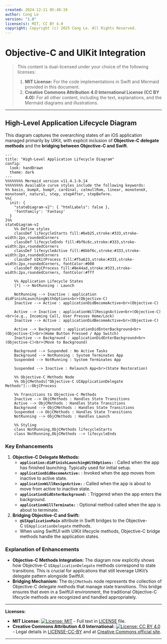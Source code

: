 ```yaml
---
created: 2024-12-11 05:48:19
author: Cong Le
version: "1.0"
license(s): MIT, CC BY 4.0
copyright: Copyright (c) 2025 Cong Le. All Rights Reserved.
---
```



# Objective-C and UIKit Integration

> This content is dual-licensed under your choice of the following licenses:
> 1.  **MIT License:** For the code implementations in Swift and Mermaid provided in this document.
> 2.  **Creative Commons Attribution 4.0 International License (CC BY 4.0):** For all other content, including the text, explanations, and the Mermaid diagrams and illustrations.

---


## High-Level Application Lifecycle Diagram

This diagram captures the overarching states of an iOS application managed primarily by UIKit, with explicit inclusion of **Objective-C delegate methods** and the **bridging between Objective-C and Swift**.

```mermaid
---
title: "High-Level Application Lifecycle Diagram"
config:
  look: handDrawn
  theme: dark
---
%%%%%%%% Mermaid version v11.4.1-b.14
%%%%%%%% Available curve styles include the following keywords:
%% basis, bumpX, bumpY, cardinal, catmullRom, linear, monotoneX, monotoneY, natural, step, stepAfter, stepBefore.
%%{
  init: {
    "stateDiagram-v2": { "htmlLabels": false },
    'fontFamily': 'Fantasy'
  }
}%%
stateDiagram-v2
    %% Define styles
    classDef lifecycleStarts fill:#6eb25,stroke:#333,stroke-width:2px,roundedCorners
    classDef lifecycleEnds fill:#bf6c6c,stroke:#333,stroke-width:2px,roundedCorners
    classDef lifecycleActive fill:#6bbf6c,stroke:#333,stroke-width:2px,roundedCorners
    classDef UIKitProcess fill:#f5a623,stroke:#333,stroke-width:2px,roundedCorners, fontColor:#000
    classDef ObjCProcess fill:#8e44ad,stroke:#333,stroke-width:2px,roundedCorners, fontColor:#fff

    %% Application Lifecycle States
    [*] --> NotRunning : Launch
    
    NotRunning --> Inactive : application didFinishLaunchingWithOptions<br>(Objective-C)
    Inactive --> Active : applicationDidBecomeActive<br>(Objective-C)
    
    Active --> Inactive : applicationWillResignActive<br>(Objective-C)<br>(e.g., Incoming Call, User Presses Home/Lock)
    Inactive --> Active : applicationDidBecomeActive<br>(Objective-C)
    
    Active --> Background : applicationDidEnterBackground<br>(Objective-C)<br>(Home Button Pressed / App Switch)
    Inactive --> Background : applicationDidEnterBackground<br>(Objective-C)<br>(Move to Background)
    
    Background --> Suspended : No Active Tasks
    Background --> NotRunning : System Terminates App
    Suspended --> NotRunning : System Terminates App
    
    Suspended --> Inactive : Relaunch App<br>(State Restoration)
    
    %% Objective-C Methods Node
    %% ObjCMethods["Objective-C UIApplicationDelegate Methods"]:::ObjCProcess
    
    %% Transitions to Objective-C Methods
    Inactive --> ObjCMethods : Handles State Transitions
    Active --> ObjCMethods : Handles State Transitions
    Background --> ObjCMethods : Handles State Transitions
    Suspended --> ObjCMethods : Handles State Transitions
    NotRunning --> ObjCMethods : Handles Launch
    
    %% Styling
    class NotRunning,ObjCMethods lifecycleStarts
    class NotRunning,ObjCMethods --> lifecycleEnds

```

### Key Enhancements

1. **Objective-C Delegate Methods:**
    - **`application:didFinishLaunchingWithOptions:`** : Called when the app has finished launching. Typically used for initial setup.
    - **`applicationDidBecomeActive:`** : Invoked when the app moves from inactive to active state.
    - **`applicationWillResignActive:`** : Called when the app is about to move from active to inactive state.
    - **`applicationDidEnterBackground:`** : Triggered when the app enters the background.
    - **`applicationWillTerminate:`** : Optional method called when the app is about to terminate.
2. **Bridging Objective-C and Swift:**
    - **`@UIApplicationMain`** attribute in Swift bridges to the Objective-C `UIApplicationDelegate` methods.
    - When using SwiftUI with UIKit lifecycle methods, Objective-C bridge methods handle the application states.

### Explanation of Enhancements

- **Objective-C Methods Integration:** The diagram now explicitly shows how Objective-C `UIApplicationDelegate` methods correspond to state transitions. This is crucial for applications that still leverage UIKit’s delegate pattern alongside SwiftUI.
- **Bridging Mechanism:** The `ObjCMethods` node represents the collection of Objective-C delegate methods that manage state transitions. This bridge ensures that even in a SwiftUI environment, the traditional Objective-C lifecycle methods are recognized and handled appropriately.



---
**Licenses:**

- **MIT License:**  [![License: MIT](https://img.shields.io/badge/License-MIT-yellow.svg)](LICENSE) - Full text in [LICENSE](LICENSE) file.
- **Creative Commons Attribution 4.0 International:** [![License: CC BY 4.0](https://licensebuttons.net/l/by/4.0/88x31.png)](LICENSE-CC-BY) - Legal details in [LICENSE-CC-BY](LICENSE-CC-BY) and at [Creative Commons official site](http://creativecommons.org/licenses/by/4.0/).

---

